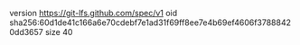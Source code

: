 version https://git-lfs.github.com/spec/v1
oid sha256:60d1de41c166a6e70cdebf7e1ad31f69ff8ee7e4b69ef4606f37888420dd3657
size 40
